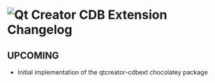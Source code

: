 # ![Qt Creator CDB Extension Changelog](https://img.shields.io/badge/Qt%20Creator%20CDB%20Extension-Package%20Changelog-blue.svg?style=for-the-badge)

## UPCOMING

- Initial implementation of the qtcreator-cdbext chocolatey package
